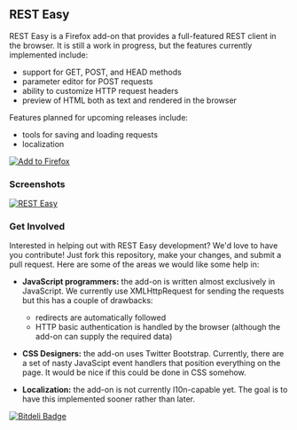 ## REST Easy

REST Easy is a Firefox add-on that provides a full-featured REST client in the browser.
It is still a work in progress, but the features currently implemented include:

 - support for GET, POST, and HEAD methods
 - parameter editor for POST requests
 - ability to customize HTTP request headers
 - preview of HTML both as text and rendered in the browser

Features planned for upcoming releases include:

 - tools for saving and loading requests
 - localization

[![Add to Firefox](http://i.stack.imgur.com/JE1T5.png)](https://addons.mozilla.org/en-US/firefox/addon/rest-easy/)

### Screenshots

[![REST Easy](http://i.stack.imgur.com/GzBXb.png)](http://i.stack.imgur.com/27nBA.png)

### Get Involved

Interested in helping out with REST Easy development?
We'd love to have you contribute!
Just fork this repository, make your changes, and submit a pull request.
Here are some of the areas we would like some help in:

 - **JavaScript programmers:** the add-on is written almost exclusively in JavaScript.
   We currently use XMLHttpRequest for sending the requests but this has a couple of drawbacks:

    - redirects are automatically followed
    - HTTP basic authentication is handled by the browser (although the add-on can supply the required data)

 - **CSS Designers:** the add-on uses Twitter Bootstrap.
   Currently, there are a set of nasty JavaScipt event handlers that position everything on the page.
   It would be nice if this could be done in CSS somehow.

 - **Localization:** the add-on is not currently l10n-capable yet.
   The goal is to have this implemented sooner rather than later.


[![Bitdeli Badge](https://d2weczhvl823v0.cloudfront.net/nathan-osman/rest-easy/trend.png)](https://bitdeli.com/free "Bitdeli Badge")

